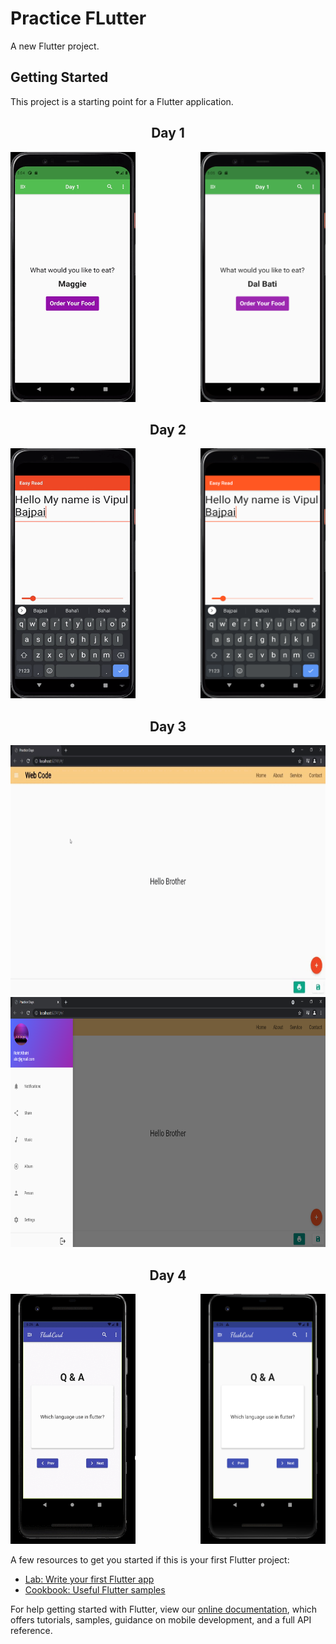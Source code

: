 # Practice FLutter

A new Flutter project.

## Getting Started

This project is a starting point for a Flutter application.

<h2 align = 'center'>Day 1 </h2>
<div align = 'left'> 
<img align = 'left' height = '400' width = '200' src = 'https://github.com/dsrathore1/Flutter-Practice/blob/master/assets/GIFs/1.gif'></div>  <div align = 'right'> <img height = '400' width = '200' src = 'https://github.com/dsrathore1/Flutter-Practice/blob/master/assets/PNG/1.png'></div>

<h2 align = 'center'>Day 2 </h2>
<div align = 'left'> 
<img align = 'left' height = '400' width = '200' src = 'https://github.com/dsrathore1/Flutter-Practice/blob/master/assets/GIFs/2.gif'></div>  <div align = 'right'>  <img  algin = 'right' height = '400' width = '200' src = 'https://github.com/dsrathore1/Flutter-Practice/blob/master/assets/PNG/2.png'></div>

<h2 align = 'center'>Day 3 </h2>
<div align = 'center'> 
<img  height = ' 400' width = '600' src = 'https://github.com/dsrathore1/Flutter-Practice/blob/master/assets/GIFs/3.gif'></div>  <div align = 'center'> <img height = ' 400' width = '600' src = 'https://github.com/dsrathore1/Flutter-Practice/blob/master/assets/PNG/3.png'></div>

<h2 align = 'center'>Day 4 </h2>
  <div align = 'left'> 
<img align = 'left'  height = '400' width = '200'  src = 'https://github.com/dsrathore1/Flutter-Practice/blob/master/assets/GIFs/4.gif'></div>  <div align = 'right'><img algin = 'right'  height = '400' width = '200' src = 'https://github.com/dsrathore1/Flutter-Practice/blob/master/assets/PNG/4.png'></div>

A few resources to get you started if this is your first Flutter project:

- [Lab: Write your first Flutter app](https://flutter.dev/docs/get-started/codelab)
- [Cookbook: Useful Flutter samples](https://flutter.dev/docs/cookbook)

For help getting started with Flutter, view our
[online documentation](https://flutter.dev/docs), which offers tutorials,
samples, guidance on mobile development, and a full API reference.
